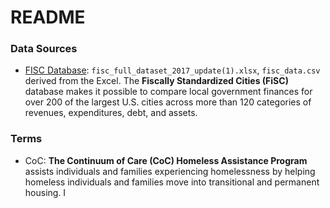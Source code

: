 # README

### Data Sources
- [FISC Database](https://www.lincolninst.edu/research-data/data-toolkits/fiscally-standardized-cities/search-database): `fisc_full_dataset_2017_update(1).xlsx`, `fisc_data.csv` derived from the Excel. The **Fiscally Standardized Cities (FiSC)** database makes it possible to compare local government finances for over 200 of the largest U.S. cities across more than 120 categories of revenues, expenditures, debt, and assets. 






### Terms

- CoC: **The Continuum of Care (CoC) Homeless Assistance Program** assists individuals and families experiencing homelessness by helping homeless individuals and families move into transitional and permanent housing. I